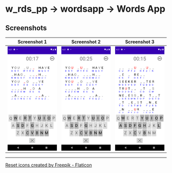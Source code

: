 # w_rds_pp -> wordsapp -> Words App


## Screenshots
| Screenshot 1                          | Screenshot 2                          | Screenshot 3                          |
|---------------------------------------|---------------------------------------|---------------------------------------|
| <img src="Screenshot_1653848830.png"> | <img src="Screenshot_1653848838.png"> | <img src="Screenshot_1653848866.png"> |

<hr>
<a href="https://www.flaticon.com/free-icons/reset" title="reset icons">Reset icons created by Freepik - Flaticon</a>
